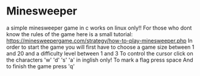# Minesweeper
a simple minesweeper game in c
works on linux only!!
For those who dont know the rules of the game here is a small tutorial:
https://minesweepergame.com/strategy/how-to-play-minesweeper.php
In order to start the game you will first have to choose a game size between 1 and 20 and a difficulty level between 1 and 3
To control the cursor click on the characters 'w' 'd' 's' 'a' in inglish only!
To mark a flag press space
And to finish the game press 'q'
